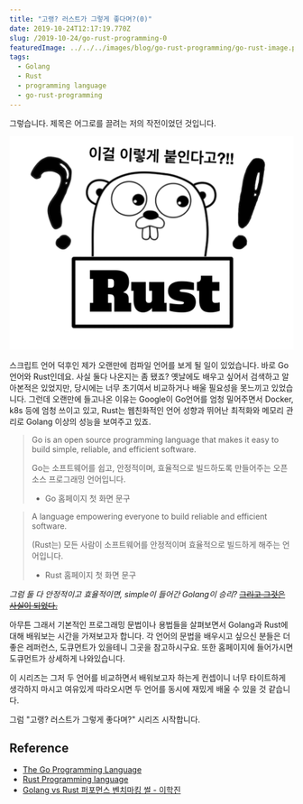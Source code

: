 ```yaml
---
title: "고랭? 러스트가 그렇게 좋다며?(0)"
date: 2019-10-24T12:17:19.770Z
slug: /2019-10-24/go-rust-programming-0
featuredImage: ../../../images/blog/go-rust-programming/go-rust-image.png
tags:
  - Golang
  - Rust
  - programming language
  - go-rust-programming
---
```


그렇습니다. 제목은 어그로를 끌려는 저의 작전이었던 것입니다.

![Golang과 Rust](../../../images/blog/go-rust-programming/go-rust-image.png)

스크립트 언어 덕후인 제가 오랜만에 컴파일 언어를 보게 될 일이 있었습니다. 바로 Go언어와 Rust인데요.
사실 둘다 나온지는 좀 됐죠? 옛날에도 배우고 싶어서 검색하고 알아본적은 있었지만, 당시에는 너무 초기여서 비교하거나 배울 필요성을 못느끼고 있었습니다.
그런데 오랜만에 들고나온 이유는 Google이 Go언어를 엄청 밀어주면서 Docker, k8s 등에 엄청 쓰이고 있고, Rust는 웹친화적인 언어 성향과 뛰어난 최적화와 메모리 관리로 Golang 이상의 성능을 보여주고 있죠.

> Go is an open source programming language that makes it easy to build simple, reliable, and efficient software.
>
> Go는 소프트웨어를 쉽고, 안정적이며, 효율적으로 빌드하도록 만들어주는 오픈소스 프로그래밍 언어입니다.
>
> - Go 홈페이지 첫 화면 문구

> A language empowering everyone to build reliable and efficient software.
>
> (Rust는) 모든 사람이 소프트웨어를 안정적이며 효율적으로 빌드하게 해주는 언어입니다.
>
> - Rust 홈페이지 첫 화면 문구

*그럼 둘 다 안정적이고 효율적이면, simple이 들어간 Golang이 승리?* ~~[그리고 그것은 사실이 되었다.](https://blog.stibee.com/golang-vs-rust-%ED%8D%BC%ED%8F%AC%EB%A8%BC%EC%8A%A4-%EB%B2%A4%EC%B9%98%EB%A7%88%ED%82%B9-%EC%8D%B0-bac94bc26e2e)~~

아무튼 그래서 기본적인 프로그래밍 문법이나 용법들을 살펴보면서 Golang과 Rust에 대해 배워보는 시간을 가져보고자 합니다.
각 언어의 문법을 배우시고 싶으신 분들은 더 좋은 레퍼런스, 도큐먼트가 있을테니 그곳을 참고하시구요. 또한 홈페이지에 들어가시면 도큐먼트가 상세하게 나와있습니다.

이 시리즈는 그저 두 언어를 비교하면서 배워보고자 하는게 컨셉이니 너무 타이트하게 생각하지 마시고 여유있게 따라오시면 두 언어를 동시에 재밌게 배울 수 있을 것 같습니다.

그럼 "고랭? 러스트가 그렇게 좋다며?" 시리즈 시작합니다.

## Reference
- [The Go Programming Language](https://golang.org/)
- [Rust Programming language](https://www.rust-lang.org/)
- [Golang vs Rust 퍼포먼스 벤치마킹 썰 - 이학진](https://blog.stibee.com/golang-vs-rust-%ED%8D%BC%ED%8F%AC%EB%A8%BC%EC%8A%A4-%EB%B2%A4%EC%B9%98%EB%A7%88%ED%82%B9-%EC%8D%B0-bac94bc26e2e)
